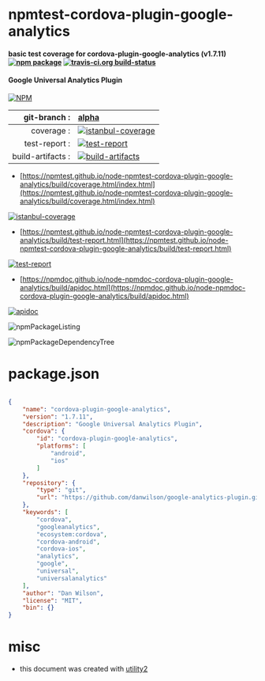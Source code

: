 # npmtest-cordova-plugin-google-analytics

#### basic test coverage for  cordova-plugin-google-analytics (v1.7.11)  [![npm package](https://img.shields.io/npm/v/npmtest-cordova-plugin-google-analytics.svg?style=flat-square)](https://www.npmjs.org/package/npmtest-cordova-plugin-google-analytics) [![travis-ci.org build-status](https://api.travis-ci.org/npmtest/node-npmtest-cordova-plugin-google-analytics.svg)](https://travis-ci.org/npmtest/node-npmtest-cordova-plugin-google-analytics)

#### Google Universal Analytics Plugin

[![NPM](https://nodei.co/npm/cordova-plugin-google-analytics.png?downloads=true&downloadRank=true&stars=true)](https://www.npmjs.com/package/cordova-plugin-google-analytics)

| git-branch : | [alpha](https://github.com/npmtest/node-npmtest-cordova-plugin-google-analytics/tree/alpha)|
|--:|:--|
| coverage : | [![istanbul-coverage](https://npmtest.github.io/node-npmtest-cordova-plugin-google-analytics/build/coverage.badge.svg)](https://npmtest.github.io/node-npmtest-cordova-plugin-google-analytics/build/coverage.html/index.html)|
| test-report : | [![test-report](https://npmtest.github.io/node-npmtest-cordova-plugin-google-analytics/build/test-report.badge.svg)](https://npmtest.github.io/node-npmtest-cordova-plugin-google-analytics/build/test-report.html)|
| build-artifacts : | [![build-artifacts](https://npmtest.github.io/node-npmtest-cordova-plugin-google-analytics/glyphicons_144_folder_open.png)](https://github.com/npmtest/node-npmtest-cordova-plugin-google-analytics/tree/gh-pages/build)|

- [https://npmtest.github.io/node-npmtest-cordova-plugin-google-analytics/build/coverage.html/index.html](https://npmtest.github.io/node-npmtest-cordova-plugin-google-analytics/build/coverage.html/index.html)

[![istanbul-coverage](https://npmtest.github.io/node-npmtest-cordova-plugin-google-analytics/build/screenCapture.buildCi.browser.%252Ftmp%252Fbuild%252Fcoverage.lib.html.png)](https://npmtest.github.io/node-npmtest-cordova-plugin-google-analytics/build/coverage.html/index.html)

- [https://npmtest.github.io/node-npmtest-cordova-plugin-google-analytics/build/test-report.html](https://npmtest.github.io/node-npmtest-cordova-plugin-google-analytics/build/test-report.html)

[![test-report](https://npmtest.github.io/node-npmtest-cordova-plugin-google-analytics/build/screenCapture.buildCi.browser.%252Ftmp%252Fbuild%252Ftest-report.html.png)](https://npmtest.github.io/node-npmtest-cordova-plugin-google-analytics/build/test-report.html)

- [https://npmdoc.github.io/node-npmdoc-cordova-plugin-google-analytics/build/apidoc.html](https://npmdoc.github.io/node-npmdoc-cordova-plugin-google-analytics/build/apidoc.html)

[![apidoc](https://npmdoc.github.io/node-npmdoc-cordova-plugin-google-analytics/build/screenCapture.buildCi.browser.%252Ftmp%252Fbuild%252Fapidoc.html.png)](https://npmdoc.github.io/node-npmdoc-cordova-plugin-google-analytics/build/apidoc.html)

![npmPackageListing](https://npmtest.github.io/node-npmtest-cordova-plugin-google-analytics/build/screenCapture.npmPackageListing.svg)

![npmPackageDependencyTree](https://npmtest.github.io/node-npmtest-cordova-plugin-google-analytics/build/screenCapture.npmPackageDependencyTree.svg)



# package.json

```json

{
    "name": "cordova-plugin-google-analytics",
    "version": "1.7.11",
    "description": "Google Universal Analytics Plugin",
    "cordova": {
        "id": "cordova-plugin-google-analytics",
        "platforms": [
            "android",
            "ios"
        ]
    },
    "repository": {
        "type": "git",
        "url": "https://github.com/danwilson/google-analytics-plugin.git"
    },
    "keywords": [
        "cordova",
        "googleanalytics",
        "ecosystem:cordova",
        "cordova-android",
        "cordova-ios",
        "analytics",
        "google",
        "universal",
        "universalanalytics"
    ],
    "author": "Dan Wilson",
    "license": "MIT",
    "bin": {}
}
```



# misc
- this document was created with [utility2](https://github.com/kaizhu256/node-utility2)
